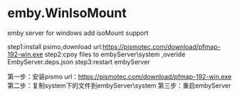 # emby.WinIsoMount
emby server for windows add isoMount support

step1:install psimo,download url:https://pismotec.com/download/pfmap-192-win.exe
step2:cpoy files to embyServer\system ,overide EmbyServer.deps.json
step3:restart embyServer

第一步：安装pismo url：https://pismotec.com/download/pfmap-192-win.exe
第二步：复制system下的文件到embyServer\system
第三步：重启embyServer
